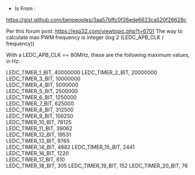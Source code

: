 *   Is From :

https://gist.github.com/benpeoples/3aa57bffc0f26ede6623ca520f26628c

Per this forum post: https://esp32.com/viewtopic.php?t=6701
The way to calculate max PWM frequency is  integer (log 2 (LEDC_APB_CLK / frequency))

With a LEDC_APB_CLK == 80MHz, these are the following maximum values, in Hz:

LEDC_TIMER_1_BIT, 40000000
LEDC_TIMER_2_BIT, 20000000      
LEDC_TIMER_3_BIT, 10000000     
LEDC_TIMER_4_BIT,  5000000    
LEDC_TIMER_5_BIT,  2500000   
LEDC_TIMER_6_BIT,  1250000    
LEDC_TIMER_7_BIT,   625000   
LEDC_TIMER_8_BIT,   312500  
LEDC_TIMER_9_BIT,   156250   
LEDC_TIMER_10_BIT,   78125  
LEDC_TIMER_11_BIT,   39062  
LEDC_TIMER_12_BIT,   19531    
LEDC_TIMER_13_BIT,    9765  
LEDC_TIMER_14_BIT,    4882 
LEDC_TIMER_15_BIT,    2441  
LEDC_TIMER_16_BIT,    1220  
LEDC_TIMER_17_BIT,     610  
LEDC_TIMER_18_BIT,     305
LEDC_TIMER_19_BIT,     152 
LEDC_TIMER_20_BIT,      76 

